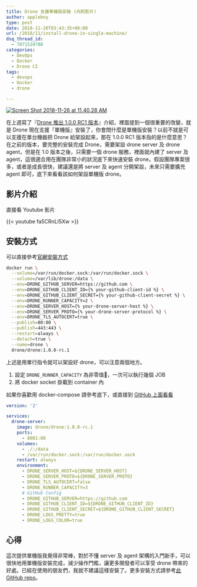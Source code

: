 ```yaml
---
title: Drone 支援單機版安裝 (內附影片)
author: appleboy
type: post
date: 2018-11-26T03:43:35+00:00
url: /2018/11/install-drone-in-single-machine/
dsq_thread_id:
  - 7071524788
categories:
  - DevOps
  - Docker
  - Drone CI
tags:
  - devops
  - Docker
  - drone

---
```

[<img src="https://i0.wp.com/farm5.staticflickr.com/4820/32181752988_0112dca2a5_z.jpg?w=840&#038;ssl=1" alt="Screen Shot 2018-11-26 at 11.40.28 AM" data-recalc-dims="1" />][1]

在上週寫了『[Drone 推出 1.0.0 RC1 版本][2]』介紹，裡面提到一個很重要的改變，就是 Drone 現在支援『單機版』安裝了，你會問什麼是單機版安裝？以前不就是可以支援在單台機器把 Drone 給架設起來，那在 1.0.0 RC1 版本指的是什麼意思？在之前的版本，要完整的安裝完成 Drone，需要架設 drone server 及 drone agent，但是在 1.0 版本之後，只需要一個 drone 服務，裡面就內建了 server 及 agent，這很適合用在團隊非常小的狀況底下來快速安裝 drone，假設團隊專案很多，或者是成長很快，建議還是將 server 及 agent 分開架設，未來只需要擴充 agent 即可，底下來看看該如何架設單機版 drone。

<!--more-->

## 影片介紹

直接看 Youtube 影片

{{< youtube fa5CRnLl5Xw >}}

## 安裝方式

可以直接參考[官網安裝方式][3]

```bash
docker run \
  --volume=/var/run/docker.sock:/var/run/docker.sock \
  --volume=/var/lib/drone:/data \
  --env=DRONE_GITHUB_SERVER=https://github.com \
  --env=DRONE_GITHUB_CLIENT_ID={% your-github-client-id %} \
  --env=DRONE_GITHUB_CLIENT_SECRET={% your-github-client-secret %} \
  --env=DRONE_RUNNER_CAPACITY=2 \
  --env=DRONE_SERVER_HOST={% your-drone-server-host %} \
  --env=DRONE_SERVER_PROTO={% your-drone-server-protocol %} \
  --env=DRONE_TLS_AUTOCERT=true \
  --publish=80:80 \
  --publish=443:443 \
  --restart=always \
  --detach=true \
  --name=drone \
  drone/drone:1.0.0-rc.1
```

上述是用單行指令就可以架設好 drone，可以注意兩個地方。

  1. 設定 `DRONE_RUNNER_CAPACITY` 為非零值，一次可以執行幾個 JOB
  2. 將 docker socket 掛載到 container 內

如果你喜歡用 docker-compose 請參考底下，或直接到 [GitHub 上面看看][4]

```yml
version: '2'

services:
  drone-server:
    image: drone/drone:1.0.0-rc.1
    ports:
      - 8081:80
    volumes:
      - ./:/data
      - /var/run/docker.sock:/var/run/docker.sock
    restart: always
    environment:
      - DRONE_SERVER_HOST=${DRONE_SERVER_HOST}
      - DRONE_SERVER_PROTO=${DRONE_SERVER_PROTO}
      - DRONE_TLS_AUTOCERT=false
      - DRONE_RUNNER_CAPACITY=3
      # GitHub Config
      - DRONE_GITHUB_SERVER=https://github.com
      - DRONE_GITHUB_CLIENT_ID=${DRONE_GITHUB_CLIENT_ID}
      - DRONE_GITHUB_CLIENT_SECRET=${DRONE_GITHUB_CLIENT_SECRET}
      - DRONE_LOGS_PRETTY=true
      - DRONE_LOGS_COLOR=true
```

## 心得

這次提供單機版我覺得非常棒，對於不懂 server 及 agent 架構的入門新手，可以很快地用單機版安裝完成，減少操作門檻，讓更多開發者可以享受 drone 帶來的好處。已經在使用的朋友們，我就不建議這樣安裝了。更多安裝方式請參考[此 GitHub repo][5]。

 [1]: https://www.flickr.com/photos/appleboy/32181752988/in/dateposted-public/ "Screen Shot 2018-11-26 at 11.40.28 AM"
 [2]: https://blog.wu-boy.com/2018/11/drone-release-1-0-0-rc1/
 [3]: https://docs.drone.io/intro/github/single-machine/
 [4]: https://github.com/go-training/drone-tutorial/blob/307c80ebf8e5e1bc4bb485afa06dd06071f0dcf0/1.0.x/docker-compose.single.yml#L1
 [5]: https://github.com/go-training/drone-tutorial
